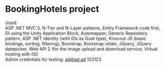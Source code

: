 # BookingHotels project
Used:
<br>
ASP .NET MVC 5, N-Tier and N-Layer patterns, Entity Framework code first, DI using the Unity Application Block, Automapper, Generic Repository pattern, ASP .NET Identity (with IDs as Guid type), Knocout JS (basic bindings, sorting, filtering), Bootstrap, Bootstrap-slider, JQuery, JQuery datepicker, Web API 2 (for the image upload and download service, Virtual hosting with IIS)
<br>
Admin credintials for testing: ad@ad.ad 123123
